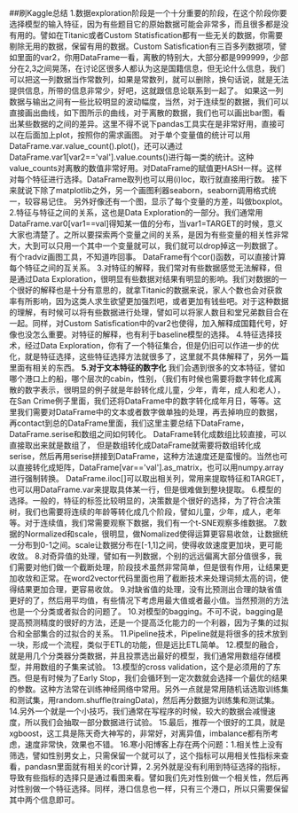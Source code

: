 ##刷Kaggle总结
1.数据exploration阶段是一个十分重要的阶段，在这个阶段你要选择模型的输入特征，因为有些题目它的原始数据可能会非常多，而且很多都是没有用的。譬如在Titanic或者Custom Statisfication都有一些无关的数据，你需要剔除无用的数据，保留有用的数据。Custom Satisfication有三百多列数据项，譬如里面的var2，你用DataFrame一看，离散的特别大，大部分都是999999，少部分在2,3之间晃荡，在讨论区很多人都认为这是国籍信息，但无论什么信息，我们可以把这一列数据当作常数列，如果是常数列，就可以删除，换句话说，就是无法提供信息，所带的信息非常少，好吧，这就跟信息论联系到一起了。
如果这一列数据与输出之间有一些比较明显的波动幅度，当然，对于连续型的数据，我们可以直接画出曲线，如下图所示的曲线，对于离散的数据，我们也可以画出bar图，看出某些数据的之间的差异。这里不得不说下pandas工具实在是非常好用，直接可以在后面加上plot，按照你的需求画图。
对于单个变量值的统计可以用DataFrame.var.value_count().plot()，还可以通过DataFrame.var1[var2=='val'].value.counts()进行每一类的统计。这种value_counts对离散的数值非常好用。对DataFrame的赋值更HASH一样。这样对每个特征进行选择。DataFrame取列也可以用(i)loc，取行就直接用行数。
接下来就说下除了matplotlib之外，另一个画图利器seaborn，seaborn调用格式统一，较容易记住。
另外好像还有一个图，显示了每个变量的方差，叫做boxplot。
2.特征与特征之间的关系，这也是Data Exploration的一部分。我们通常用DataFrame.var0[var1==val]得知某一值的分布，当var1=TARGET的时候，意义大家也清楚了。之所以要探索两个变量之间的关系，是因为有些变量的相关性非常大，大到可以只用一个其中一个变量就可以，我们就可以drop掉这一列数据了。
有个radviz画图工具，不知道咋回事。
DataFrame有个cor()函数，可以直接计算每个特征之间的互关系。
3.对特征的解释，我们常对有些数据感觉无法解释，但是通过Data Exploration，很明显有些数据对结果有明显的影响。我们对数据的一个很好的解释也是十分有意思的，就拿Titanic的数据来说，家人个数也会对获救率有所影响，因为这类人求生欲望更加强烈吧，或者更加有钱些吧。对于这种数据的理解，有时候可以将有些数据进行处理，譬如可以将家人数目和堂兄弟数目合在一起。同样，对Custom Satisfication中的var2也使得，加入解释成国籍代号，好像也没怎么重要。对特征的解释，也有利于baseline模型的选择。
4.特征选择技术，经过Data Exploration，你有了一个特征集合，但是仍旧可以作进一步的优化，就是特征选择，这些特征选择方法就很多了，这里就不具体解释了，另外一篇里面有相关的东西。
**5.对于文本特征的数字化**
我们会遇到很多的文本特征，譬如哪个港口上的船，哪个层次的cabin，性别，（我们有时候也需要将数字转化成离散的数字表示，很明显的例子就是年龄转化成儿童，少年，青年，成人和老人），在San Crime例子里面，我们还将DataFrame中的数字转化成年月日，等等。这里我们需要对DataFrame中的文本或者数字做单独的处理，再去掉响应的数据，再contact到总的DataFrame里面，我们这里主要总结下DataFrame，DataFrame.serise和数组之间如何转化。
DataFrame转化成数组比较直接，可以直接取出来就是数组了，
但是数组转化成DataFrame就需要将数组转化成serise，然后再用serise拼接到DataFrame，这种方法速度还是蛮慢的。当然也可以直接转化成矩阵，DataFrame[var=='val'].as_matrix，也可以用numpy.array进行强制转换。
DataFrame.iloc[]可以取出相关列，常用来提取特征和TARGET，也可以用DataFrame.var来提取具体某一行，但是很难做到整块提取。
6.模型的选择。一般的，特征的标签比较明显的，决策数是个很好的选择，为了符合决策树，我们也需要将连续的年龄等转化成几个阶段，譬如儿童，少年，成人，老年等。对于连续值，我们常需要观察下数据，我们有一个t-SNE观察多维数据。
7.数据的Normalized和scale，很明显，做Nomalized使得运算更容易收敛，让数据统一分布到0-1之间。scale让数据分布在[-1,1]之间，使得收敛速度更加块，更可能收敛。
8.对奇异值的处理，譬如有一列数据，个别的远远偏离大部分值很多，我们需要对他们做一个截断处理，阶段技术虽然非常简单，但是很有作用，让结果更加收敛和正常。在word2vector代码里面也用了截断技术来处理词频太高的词，使得结果更加合理，更容易收敛。
9.对缺省值的处理，没有比预测出合理的缺省值更好的了，然后用平均值，有些情况下考虑用最大值或者最小值。当然预测的方法也是一个分类或者拟合的问题了。
10.对模型的bagging。不可不说，bagging是提高预测精度的很好的方法，还是一个提高泛化能力的一个利器，因为子集的过拟合和全部集合的过拟合的关系。
11.Pipeline技术，Pipeline就是将很多的技术放到一块，形成一个流程，类似于ETL的功能，但是远比ETL简单。
12.模型的融合，就是用几个分类器分类数据，并且投票选出最好的模型，我们通常用数组存储模型，并用数组的子集来试验。
13.模型的cross validation，这个是必须用的了东西。但是有时候为了Early Stop，我们会循环到一定次数就会选择一个最优的结果的参数。这种方法常在训练神经网络中常用。另外一点就是常用随机话选取训练集和测试集，用random.shuffle(traingData)，然后再分数据为训练集和测试集。
14.另外一个就是一个小技巧，我们通常在写程序的时候，较大的数据会减慢速度，所以我们会抽取一部分数据进行试验。
15.最后，推荐一个很好的工具，就是xgboost，这工具是陈天奇大神写的，非常好，对离异值，imbalance都有所考虑，速度非常快，效果也不错。
16.寒小阳博客上存在两个问题：1.相关性上没有筛选，譬如性别男女上，只需保留一个就可以了，这个指标可以用相关性指标来查看，pandasn里面就有相关的cor计算，2.另外就是没有利用到特征选择的指标，导致有些指标的选择只是通过看图来看。譬如我们先对性别做一个相关性，然后再对性别做一个特征选择。同样，港口信息也一样，只有三个港口，所以只需要保留其中两个信息即可。